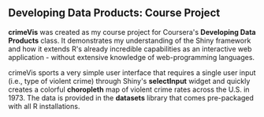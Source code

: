 ## Developing Data Products: Course Project

**crimeVis** was created as my course project for Coursera's **Developing Data Products** class. It demonstrates my understanding of the Shiny framework and how it extends R's already incredible capabilities as an interactive web application - without extensive knowledge of web-programming languages.

crimeVis sports a very simple user interface that requires a single user input (i.e., type of violent crime) through Shiny's **selectInput** widget and quickly creates a colorful **choropleth** map of violent crime rates across the U.S. in 1973. The data is provided in the **datasets** library that comes pre-packaged with all R installations.
